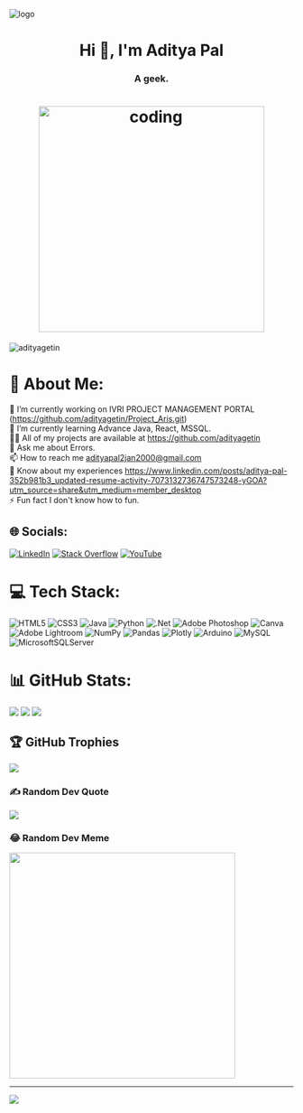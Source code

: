 ![logo](https://arka-live.s3.us-east-2.amazonaws.com/uploads/2021/01/header_banner-2.jpg)
<h1 align="center">Hi 👋, I'm Aditya Pal</h1>
<h3 align="center">A geek.</h3>
<h1 align="center"><img align="center" alt="coding" width="400" src="https://www.wingstechsolutions.com/wp-content/uploads/2022/03/full-stack-development.gif"></h1>

<p align="left"> <img src="https://komarev.com/ghpvc/?username=adityagetin&label=Profile%20views&color=0e75b6&style=flat" alt="adityagetin" /> </p>

# 💫 About Me:
🔭 I’m currently working on IVRI PROJECT MANAGEMENT PORTAL (https://github.com/adityagetin/Project_Aris.git)<br>🌱 I’m currently learning Advance Java, React, MSSQL.<br>👨‍💻 All of my projects are available at https://github.com/adityagetin<br>💬 Ask me about Errors.<br>📫 How to reach me adityapal2jan2000@gmail.com<br>📄 Know about my experiences https://www.linkedin.com/posts/aditya-pal-352b981b3_updated-resume-activity-7073132736747573248-yGOA?utm_source=share&utm_medium=member_desktop<br>⚡ Fun fact I don't know how to fun.<br>


## 🌐 Socials:
[![LinkedIn](https://img.shields.io/badge/LinkedIn-%230077B5.svg?logo=linkedin&logoColor=white)](https://linkedin.com/in/aditya-pal-352b981b3) [![Stack Overflow](https://img.shields.io/badge/-Stackoverflow-FE7A16?logo=stack-overflow&logoColor=white)](https://stackoverflow.com/users/22289552) [![YouTube](https://img.shields.io/badge/YouTube-%23FF0000.svg?logo=YouTube&logoColor=white)](https://youtube.com/@5br7-a99fBiRwmW1lPvUkg) 

# 💻 Tech Stack:
![HTML5](https://img.shields.io/badge/html5-%23E34F26.svg?style=for-the-badge&logo=html5&logoColor=white) ![CSS3](https://img.shields.io/badge/css3-%231572B6.svg?style=for-the-badge&logo=css3&logoColor=white) ![Java](https://img.shields.io/badge/java-%23ED8B00.svg?style=for-the-badge&logo=java&logoColor=white) ![Python](https://img.shields.io/badge/python-3670A0?style=for-the-badge&logo=python&logoColor=ffdd54) ![.Net](https://img.shields.io/badge/.NET-5C2D91?style=for-the-badge&logo=.net&logoColor=white) ![Adobe Photoshop](https://img.shields.io/badge/adobephotoshop-%2331A8FF.svg?style=for-the-badge&logo=adobephotoshop&logoColor=white) ![Canva](https://img.shields.io/badge/Canva-%2300C4CC.svg?style=for-the-badge&logo=Canva&logoColor=white) ![Adobe Lightroom](https://img.shields.io/badge/Adobe%20Lightroom-31A8FF.svg?style=for-the-badge&logo=Adobe%20Lightroom&logoColor=white) ![NumPy](https://img.shields.io/badge/numpy-%23013243.svg?style=for-the-badge&logo=numpy&logoColor=white) ![Pandas](https://img.shields.io/badge/pandas-%23150458.svg?style=for-the-badge&logo=pandas&logoColor=white) ![Plotly](https://img.shields.io/badge/Plotly-%233F4F75.svg?style=for-the-badge&logo=plotly&logoColor=white) ![Arduino](https://img.shields.io/badge/-Arduino-00979D?style=for-the-badge&logo=Arduino&logoColor=white) ![MySQL](https://img.shields.io/badge/mysql-%2300f.svg?style=for-the-badge&logo=mysql&logoColor=white) ![MicrosoftSQLServer](https://img.shields.io/badge/Microsoft%20SQL%20Sever-CC2927?style=for-the-badge&logo=microsoft%20sql%20server&logoColor=white)
# 📊 GitHub Stats:
![](https://github-readme-stats.vercel.app/api?username=adityagetin&theme=gruvbox&hide_border=false&include_all_commits=true&count_private=true)
![](https://github-readme-streak-stats.herokuapp.com/?user=adityagetin&theme=gruvbox&hide_border=false)
![](https://github-readme-stats.vercel.app/api/top-langs/?username=adityagetin&theme=gruvbox&hide_border=false&include_all_commits=true&count_private=true&layout=compact)

## 🏆 GitHub Trophies
![](https://github-profile-trophy.vercel.app/?username=adityagetin&theme=radical&no-frame=true&no-bg=false&margin-w=4)

### ✍️ Random Dev Quote
![](https://quotes-github-readme.vercel.app/api?type=horizontal&theme=radical)

### 😂 Random Dev Meme
<img src='https://randommeme-five.vercel.app/' style="height: 400px;"/>

---
[![](https://visitcount.itsvg.in/api?id=adityagetin&icon=0&color=0)](https://visitcount.itsvg.in)

<!-- Proudly created with GPRM ( https://gprm.itsvg.in ) -->
